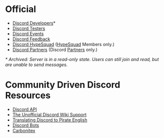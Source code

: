 <!-- TITLE: Discord Resources -->
<!-- SUBTITLE: Below is a list of useful Discord Resources -->

# Official
* [Discord Developers](http://discord.gg/discord-developers)\*
* [Discord Testers](http://discord.gg/discord-testers)
* [Discord Events](http://discord.gg/events)
* [Discord Feedback](https://discord.gg/discord-feedback)
* [Discord HypeSquad](https://discordapp.com/hypesquad) ([HypeSquad](/hypesquad) Members only.)
* [Discord Partners](https://discordapp.com/partners) (Discord [Partners](/partner) only.)

*\* Archived: Server is in a read-only state. Users can still join and read, but are unable to send messages.*
# Community Driven Discord Resources
* [Discord API](http://discord.gg/discord-api)
* [The Unofficial Discord Wiki Support](https://discordapp.com/invite/ZRJ9Ghh)
* [Translating Discord to Pirate English](https://discordapp.com/invite/N2SEsmn)
* [Discord Bots](https://discordapp.com/invite/0cDvIgU2voWn4BaD)
* [Carbonitex](https://carbonitex.net/)